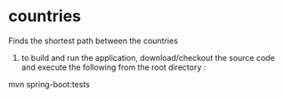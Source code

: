 # countries
Finds the shortest path between the countries

1) to build and run the application, download/checkout the source code and execute the following from the root directory :

mvn spring-boot:tests
